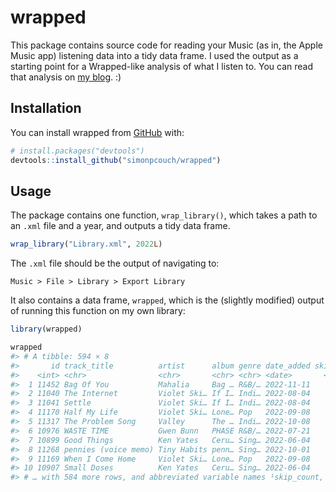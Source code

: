 
<!-- README.md is generated from README.Rmd. Please edit that file -->

# wrapped

This package contains source code for reading your Music (as in, the
Apple Music app) listening data into a tidy data frame. I used the
output as a starting point for a Wrapped-like analysis of what I listen
to. You can read that analysis on [my
blog](https://www.simonpcouch.com/blog/listening-2022/). :)

## Installation

You can install wrapped from
[GitHub](https://github.com/simonpcouch/wrapped) with:

``` r
# install.packages("devtools")
devtools::install_github("simonpcouch/wrapped")
```

## Usage

The package contains one function, `wrap_library()`, which takes a path
to an `.xml` file and a year, and outputs a tidy data frame.

``` r
wrap_library("Library.xml", 2022L)
```

The `.xml` file should be the output of navigating to:

    Music > File > Library > Export Library

It also contains a data frame, `wrapped`, which is the (slightly
modified) output of running this function on my own library:

``` r
library(wrapped)

wrapped
#> # A tibble: 594 × 8
#>       id track_title          artist      album genre date_added skip_…¹ play_…²
#>    <int> <chr>                <chr>       <chr> <chr> <date>       <dbl>   <dbl>
#>  1 11452 Bag Of You           Mahalia     Bag … R&B/… 2022-11-11       3     102
#>  2 11040 The Internet         Violet Ski… If I… Indi… 2022-08-04       2      87
#>  3 11041 Settle               Violet Ski… If I… Indi… 2022-08-04       2      87
#>  4 11170 Half My Life         Violet Ski… Lone… Pop   2022-09-08       4      80
#>  5 11317 The Problem Song     Valley      The … Indi… 2022-10-08      NA      79
#>  6 10976 WASTE TIME           Gwen Bunn   PHASE R&B/… 2022-07-21       3      74
#>  7 10899 Good Things          Ken Yates   Ceru… Sing… 2022-06-04       1      61
#>  8 11268 pennies (voice memo) Tiny Habits penn… Sing… 2022-10-01       1      51
#>  9 11169 When I Come Home     Violet Ski… Lone… Pop   2022-09-08       1      50
#> 10 10907 Small Doses          Ken Yates   Ceru… Sing… 2022-06-04      NA      49
#> # … with 584 more rows, and abbreviated variable names ¹​skip_count, ²​play_count
```
